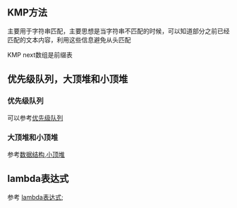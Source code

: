 ## KMP方法
主要用于字符串匹配，主要思想是当字符串不匹配的时候，可以知道部分之前已经匹配的文本内容，利用这些信息避免从头匹配

KMP next数组是前缀表

## 优先级队列，大顶堆和小顶堆
### 优先级队列
可以参考[优先级队列]("https://blog.csdn.net/jay_zzs/article/details/106549621")

### 大顶堆和小顶堆
参考[数据结构,小顶堆]("https://blog.csdn.net/wenge1477/article/details/101797674")



## lambda表达式


参考 [lambda表达式]("https://zhuanlan.zhihu.com/p/150554945#:~:text=Lambda%20%E8%A1%A8%E8%BE%BE%E5%BC%8F%201%20capture-list%EF%BC%9A%E6%8D%95%E8%8E%B7%E5%88%97%E8%A1%A8%E3%80%82%20%E5%89%8D%E9%9D%A2%E7%9A%84%E4%BE%8B%E5%AD%90%20auto%20Plus%20%3D,attribute%EF%BC%9A%E5%B1%9E%E6%80%A7%E6%A0%87%E8%AF%86%E3%80%82%20%E6%9A%82%E6%97%B6%E4%B8%8D%E5%BF%85%E7%90%86%E8%A7%A3%E3%80%82%206%20ret%EF%BC%9A%E8%BF%94%E5%9B%9E%E5%80%BC%E7%B1%BB%E5%9E%8B%EF%BC%8C%E5%8F%AF%E4%BB%A5%E7%9C%81%E7%95%A5%EF%BC%8C%E8%AE%A9%E7%BC%96%E8%AF%91%E5%99%A8%E9%80%9A%E8%BF%87%20return%20%E8%AF%AD%E5%8F%A5%E8%87%AA%E5%8A%A8%E6%8E%A8%E5%AF%BC%E3%80%82%207%20body%EF%BC%9A%E5%87%BD%E6%95%B0%E7%9A%84%E5%85%B7%E4%BD%93%E9%80%BB%E8%BE%91%E3%80%82");
